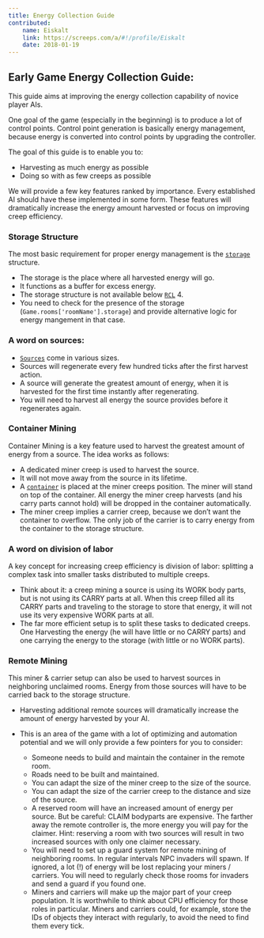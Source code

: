 ```yaml
---
title: Energy Collection Guide
contributed:
    name: Eiskalt
    link: https://screeps.com/a/#!/profile/Eiskalt
    date: 2018-01-19
---
```


## Early Game Energy Collection Guide:
This guide aims at improving the energy collection capability of novice player AIs.

One goal of the game (especially in the beginning) is to produce a lot of control points.
Control point generation is basically energy management, because energy is converted into control points by upgrading the controller.

The goal of this guide is to enable you to:
* Harvesting as much energy as possible
* Doing so with as few creeps as possible

We will provide a few key features ranked by importance. Every established AI should have these implemented in some form.
These features will dramatically increase the energy amount harvested or focus on improving creep efficiency.

### Storage Structure
The most basic requirement for proper energy management is the [`storage`](http://docs.screeps.com/api/#StructureStorage) structure.

* The storage is the place where all harvested energy will go.
* It functions as a buffer for excess energy.
* The storage structure is not available below [`RCL`](http://docs.screeps.com/control.html#Room-Controller-Level) 4. 
* You need to check for the presence of the storage (`Game.rooms['roomName'].storage`) and provide alternative logic for energy mangement in that case.


### A word on sources:
* [`Sources`](http://docs.screeps.com/api/#Source) come in various sizes.
* Sources will regenerate every few hundred ticks after the first harvest action.
* A source will generate the greatest amount of energy, when it is harvested for the first time instantly after regenerating.
* You will need to harvest all energy the source provides before it regenerates again.


### Container Mining
Container Mining is a key feature used to harvest the greatest amount of energy from a source. The idea works as follows:

* A dedicated miner creep is used to harvest the source.
* It will not move away from the source in its lifetime.
* A [`container`](http://docs.screeps.com/api/#StructureContainer) is placed at the miner creeps position. The miner will stand on top of the container. All energy the miner creep harvests (and his carry parts cannot hold) will be dropped in the container automatically.
* The miner creep implies a carrier creep, because we don’t want the container to overflow. The only job of the carrier is to carry energy from the container to the storage structure.


### A word on division of labor
A key concept for increasing creep efficiency is division of labor: splitting a complex task into smaller tasks distributed to multiple creeps.

* Think about it: a creep mining a source is using its WORK body parts, but is not using its CARRY parts at all. When this creep filled all its CARRY parts and traveling to the storage to store that energy, it will not use its very expensive WORK parts at all.
* The far more efficient setup is to split these tasks to dedicated creeps. One Harvesting the energy (he will have little or no CARRY parts) and one carrying the energy to the storage (with little or no WORK parts).


### Remote Mining
This miner & carrier setup can also be used to harvest sources in neighboring unclaimed rooms. Energy from those sources will have to be carried back to the storage structure.
* Harvesting additional remote sources will dramatically increase the amount of energy harvested by your AI.
* This is an area of the game with a lot of optimizing and automation potential and we will only provide a few pointers for you to consider:
    
    * Someone needs to build and maintain the container in the remote room.
    * Roads need to be built and maintained.
    * You can adapt the size of the miner creep to the size of the source.
    * You can adapt the size of the carrier creep to the distance and size of the source.
    * A reserved room will have an increased amount of energy per source. But be careful: CLAIM bodyparts are expensive. The farther away the remote controller is, the more energy you will pay for the claimer. Hint: reserving a room with two sources will result in two increased sources with only one claimer necessary.
    * You will need to set up a guard system for remote mining of neighboring rooms. In regular intervals NPC invaders will spawn. If ignored, a lot (!) of energy will be lost replacing your miners / carriers. You will need to regularly check those rooms for invaders and send a guard if you found one.
    * Miners and carriers will make up the major part of your creep population. It is worthwhile to think about CPU efficiency for those roles in particular. Miners and carriers could, for example, store the IDs of objects they interact with regularly, to avoid the need to find them every tick.

